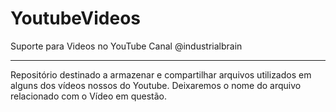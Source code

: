 # YoutubeVideos
Suporte para Videos no YouTube Canal @industrialbrain

--------------------------------
Repositório destinado a armazenar e compartilhar arquivos utilizados em alguns dos vídeos nossos do Youtube.
Deixaremos o nome do arquivo relacionado com o Vídeo em questão.



